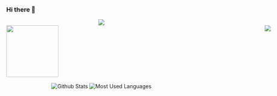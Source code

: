 ### Hi there 👋

<!--
**CkeWMX/CkeWMX** is a ✨ _special_ ✨ repository because its `README.md` (this file) appears on your GitHub profile.

Here are some ideas to get you started:

- 🔭 I’m currently working on ...
- 🌱 I’m currently learning ...
- 👯 I’m looking to collaborate on ...
- 🤔 I’m looking for help with ...
- 💬 Ask me about ...
- 📫 How to reach me: ...
- 😄 Pronouns: ...
- ⚡ Fun fact: ...
-->

<div align="center">
  <img src="https://metrics.lecoq.io/CkeWMX?template=classic"
</div>
  
<div align="center" style="height:140px;width:701px;">
  <div style="display:inline-block;Float:left;">
    <img height="138px" src="https://github-readme-stats.vercel.app/api?username=CkeWMX&show_icons=true&theme=dark&count_private=true">
  </div>  
  <div style="display:inline-block;Float:right;">
    <img src="https://github-readme-stats.vercel.app/api/top-langs/?username=CkeWMX&theme=dark&layout=compact">  
  </div> 
</div>

![Github Stats](https://github-readme-stats.vercel.app/api?username=CkeWMX&show_icons=true&theme=dark&count_private=true)
![Most Used Languages](https://github-readme-stats.vercel.app/api/top-langs/?username=CkeWMX&theme=dark&layout=compact)


